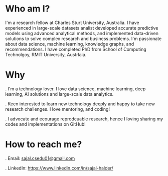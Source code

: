 # Who am I?

I'm a research fellow at Charles Sturt University, Australia. I have experienced in large-scale datasets analist developed accurate predictive models using advanced analytical methods, and implemented data-driven solutions to solve complex research and business problems. I'm passionate about data science, machine learning, knowledge graphs, and recommendations. I have completed PhD from School of Computing Technolgoy, RMIT University, Austrlaia. 

# Why 

. I'm a technology lover. I love data science, machine learning, deep learning, AI solutions and large-scale data analytics.

. Keen interested to learn new technology deeply and happy to take new research challenges. I love mentoring, and coding! 

. I advocate and ecourage reprodcuable research, hence I loving sharing my codes and implementations on GitHub!


# How to reach me? 

. Email: sajal.csedu01@gmail.com 

. LinkedIn: https://www.linkedin.com/in/sajal-halder/


